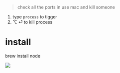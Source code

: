 > check all the ports in use mac and kill someone

1. type `process` to tigger
2. ⌥ ⏎ to kill process

# install

brew install node


[![](https://img.shields.io/badge/version-v0.1-green)](./Process.alfredworkflow)



<!-- more -->